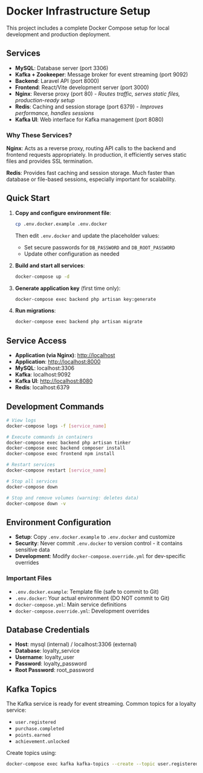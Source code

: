 # Docker Infrastructure Setup

This project includes a complete Docker Compose setup for local development and production deployment.

## Services

- **MySQL**: Database server (port 3306)
- **Kafka + Zookeeper**: Message broker for event streaming (port 9092)  
- **Backend**: Laravel API (port 8000)
- **Frontend**: React/Vite development server (port 3000)
- **Nginx**: Reverse proxy (port 80) - *Routes traffic, serves static files, production-ready setup*
- **Redis**: Caching and session storage (port 6379) - *Improves performance, handles sessions*
- **Kafka UI**: Web interface for Kafka management (port 8080)

### Why These Services?

**Nginx**: Acts as a reverse proxy, routing API calls to the backend and frontend requests appropriately. In production, it efficiently serves static files and provides SSL termination.

**Redis**: Provides fast caching and session storage. Much faster than database or file-based sessions, especially important for scalability.

## Quick Start

1. **Copy and configure environment file**:

   ```bash
   cp .env.docker.example .env.docker
   ```

   Then edit `.env.docker` and update the placeholder values:
   - Set secure passwords for `DB_PASSWORD` and `DB_ROOT_PASSWORD`
   - Update other configuration as needed

2. **Build and start all services**:

   ```bash
   docker-compose up -d
   ```

3. **Generate application key** (first time only):

   ```bash
   docker-compose exec backend php artisan key:generate
   ```

4. **Run migrations**:

   ```bash
   docker-compose exec backend php artisan migrate
   ```

## Service Access

- **Application (via Nginx)**: <http://localhost>
- **Application**: <http://localhost:8000>
- **MySQL**: localhost:3306
- **Kafka**: localhost:9092
- **Kafka UI**: <http://localhost:8080>
- **Redis**: localhost:6379

## Development Commands

```bash
# View logs
docker-compose logs -f [service_name]

# Execute commands in containers
docker-compose exec backend php artisan tinker
docker-compose exec backend composer install
docker-compose exec frontend npm install

# Restart services
docker-compose restart [service_name]

# Stop all services
docker-compose down

# Stop and remove volumes (warning: deletes data)
docker-compose down -v
```

## Environment Configuration

- **Setup**: Copy `.env.docker.example` to `.env.docker` and customize
- **Security**: Never commit `.env.docker` to version control - it contains sensitive data
- **Development**: Modify `docker-compose.override.yml` for dev-specific overrides

### Important Files

- `.env.docker.example`: Template file (safe to commit to Git)
- `.env.docker`: Your actual environment (DO NOT commit to Git)  
- `docker-compose.yml`: Main service definitions
- `docker-compose.override.yml`: Development overrides

## Database Credentials

- **Host**: mysql (internal) / localhost:3306 (external)
- **Database**: loyalty_service
- **Username**: loyalty_user
- **Password**: loyalty_password
- **Root Password**: root_password

## Kafka Topics

The Kafka service is ready for event streaming. Common topics for a loyalty service:

- `user.registered`
- `purchase.completed`
- `points.earned`
- `achievement.unlocked`

Create topics using:

```bash
docker-compose exec kafka kafka-topics --create --topic user.registered --bootstrap-server localhost:9092 --partitions 3 --replication-factor 1
```
